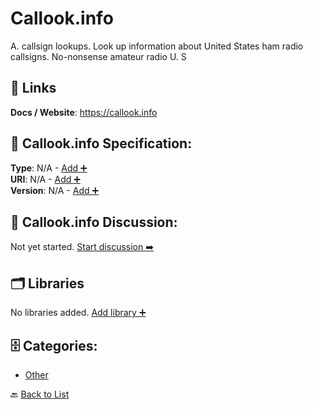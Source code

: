 # Callook.info

A.  callsign lookups. Look up information about United States ham radio callsigns. No-nonsense amateur radio U. S

##  🔗 Links
**Docs / Website**: https://callook.info

## 🧬 Callook.info Specification:
**Type**: N/A - [Add ➕](https://github.com/apis-list/apis-list/edit/main/apis.yaml#2470)  
**URI**: N/A - [Add ➕](https://github.com/apis-list/apis-list/edit/main/apis.yaml#2470)  
**Version**: N/A - [Add ➕](https://github.com/apis-list/apis-list/edit/main/apis.yaml#2470)

## 💬 Callook.info Discussion:
Not yet started. [Start discussion ➡️](https://github.com/apis-list/apis-list/discussions/new)

## 🗂️ Libraries

No libraries added. [Add library ➕](https://github.com/apis-list/apis-list/edit/main/apis.yaml#2470)    


## 🗄️ Categories:
- [Other](https://github.com/apis-list/apis-list#other-)

🔙  [Back to List](https://github.com/apis-list/apis-list)
